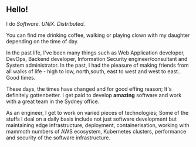 ## Hello!

I do *Software. UNIX. Distributed.*

You can find me drinking coffee, walking or playing clown with my daughter depending on the time of day. 

In the past life, I've been many things such as Web Application developer, DevOps, Backend developer, Information Security engineer/consultant and System administrator. In the past, I had the pleasure of making friends from all walks of life - high to low, north,south, east to west and west to east.. Good times.

These days, the times have changed and for good effing reason; It's definitely gottenbetter. I get paid to develop **amazing** software and work with a great team in the Sydney office.

As an engineer, I get to work on varied pieces of technologies; Some of the stuffs I deal on a daily basis include not just software development but maintaining edge infrastructure, deployment, containerisation, working with mammoth numbers of AWS ecosystem, Kubernetes clusters, performance and security of the software infrastructure.
